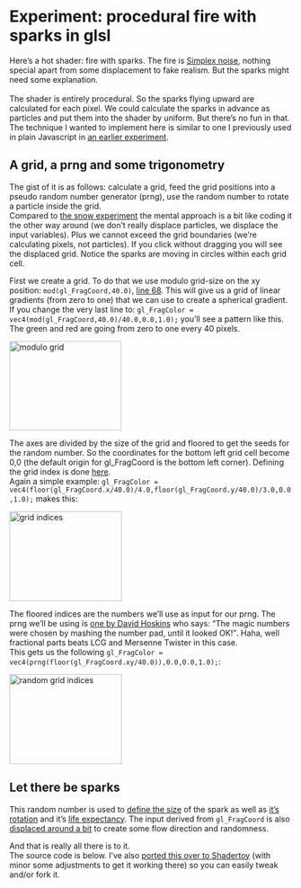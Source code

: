 <!--
  id: 3282
  date: 2017-01-24T15:30:55
  modified: 2017-01-24T17:49:30
  slug: experiment-fire
  type: post
  excerpt: <p>Here&#8217;s a hot shader: fire with sparks. The fire is Simplex noise, nothing special apart from some displacement to fake realism. But the sparks might need some explanation.</p>
  categories: code, glsl
  tags: cool shit, noise, webgl, glsl, fire, shader
  metaKeyword: sparks
  metaDescription: Here's a hot shader: fire with sparks. The fire is Simplex noise, nothing special. But the sparks might need some explanation.
  inCv: 
  inPortfolio: 
  dateFrom: 
  dateTo: 
-->

# Experiment: procedural fire with sparks in glsl

<p>Here&#8217;s a hot shader: fire with sparks. The fire is <a href="#code-36" to="#code-47"> Simplex noise</a>, nothing special apart from some displacement to fake realism. But the sparks might need some explanation.<br />
<!--more--><br />
The shader is entirely procedural. So the sparks flying upward are calculated for each pixel. We could calculate the sparks in advance as particles and put them into the shader by uniform. But there&#8217;s no fun in that.<br />
The technique I wanted to implement here is similar to one I previously used in plain Javascript in <a href="/experiment-snow">an earlier experiment</a>.</p>
<h2>A grid, a prng and some trigonometry</h2>
<p>The gist of it is as follows: calculate a grid, feed the grid positions into a pseudo random number generator (prng), use the random number to rotate a particle inside the grid.<br />
Compared to <a href="/experiment-snow">the snow experiment</a> the mental approach is a bit like coding it the other way around (we don&#8217;t really displace particles, we displace the input variables). Plus we cannot exceed the grid boundaries (we&#8217;re calculating pixels, not particles). If you click without dragging you will see the displaced grid. Notice the sparks are moving in circles within each grid cell.</p>
<p>First we create a grid. To do that we use modulo grid-size on the xy position: <code>mod(gl_FragCoord,40.0)</code>, <a href="#code-68">line 68</a>. This will give us a grid of linear gradients (from zero to one) that we can use to create a spherical gradient.<br />
If you change the very last line to: <code>gl_FragColor = vec4(mod(gl_FragCoord,40.0)/40.0,0.0,1.0);</code> you&#8217;ll see a pattern like this. The green and red are going from zero to one every 40 pixels.</p>
<p><img src="/wordpress/wp-content/uploads/gridmodulus.png" alt="modulo grid" width="199" height="159" class="alignnone size-full wp-image-3189" /></p>
<p>The axes are divided by the size of the grid and floored to get the seeds for the random number. So the coordinates for the bottom left grid cell become 0,0 (the default origin for gl_FragCoord is the bottom left corner). Defining the grid index is done <a href="#code-63">here</a>.<br />
Again a simple example: <code>gl_FragColor = vec4(floor(gl_FragCoord.x/40.0)/4.0,floor(gl_FragCoord.y/40.0)/3.0,0.0,1.0);</code> makes this:</p>
<p><img src="/wordpress/wp-content/uploads/gridfloored.png" alt="grid indices" width="200" height="160" class="alignnone size-full wp-image-3194" /></p>
<p>The floored indices are the numbers we&#8217;ll use as input for our prng. The prng we&#8217;ll be using is <a href="https://www.shadertoy.com/view/4djSRW">one by David Hoskins</a> who says: <q>The magic numbers were chosen by mashing the number pad, until it looked OK!</q>. Haha, well fractional parts beats LCG and Mersenne Twister in this case.<br />
This gets us the following <code>gl_FragColor = vec4(prng(floor(gl_FragCoord.xy/40.0)),0.0,0.0,1.0);</code>:</p>
<p><img src="/wordpress/wp-content/uploads/gridrng.png" alt="random grid indices" width="200" height="160" class="alignnone size-full wp-image-3196" /></p>
<h2>Let there be sparks</h2>
<p>This random number is used to <a href="#code-68">define the size</a> of the spark as well as <a href="#code-69" to="#code-72">it&#8217;s rotation</a> and it&#8217;s <a href="#code-65">life expectancy</a>. The input derived from <code>gl_FragCoord</code> is also <a href="#code-59" to="#code-61">displaced around a bit</a> to create some flow direction and randomness.</p>
<p>And that is really all there is to it.<br />
The source code is below. I&#8217;ve also <a href="https://www.shadertoy.com/view/MlKSWm" target="_blank">ported this over to Shadertoy</a> (with minor some adjustments to get it working there) so you can easily tweak and/or fork it.</p>
<pre line-numbers><code data-language="glsl" data-src="/static/glsl/fire.glsl"></code></pre>
